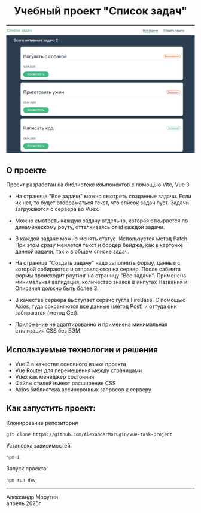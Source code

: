 <h1 align="center">Учебный проект "Список задач"</h1>

![Pralinecakes Demo](/vue-task-project.png)

## О проекте

Проект разработан на библиотеке компонентов с помощью Vite, Vue 3

- На странице "Все задачи" можно смотреть созданные задачи. Если их нет,
  то будет отображаться текст, что список задач пуст. Задачи загружаются с
  сервера во Vuex.

- Можно смотреть каждую задачу отдельно, которая откырается по
  динамическому роуту, отталкиваясь от id каждой задачи.

- В каждой задаче можно менять статус. Используется метод Patch. При этом
  сразу меняется текст и бордер бейджа, как в карточке данной задачи, так и
  в общем списке задач.

- На странице "Создать задачу" надо заполнить форму, данные с которой
  собираются и отправляются на сервер. После сабмита формы происходит
  роутинг на страницу "Все задачи". Применена минимальная валидация,
  количество знаков в инпутах Названия и Описания должно быть более 3.

- В качестве сервера выступает сервис гугла FireBase. С помощью Axios,
  туда сохраняются все данные (метод Post) и оттуда они забираются (метод
  Get).

- Приложение не адаптированно и применена минимальная стилизация CSS без
  БЭМ.

## Используемые технологии и решения

- Vue 3 в качестве основного языка проекта
- Vue Router для перемещения между страницами
- Vuex как менеджер состояния
- Файлы стилей имеют расширение CSS
- Axios библиотека ассинхронных запросов к серверу

## Как запустить проект:

Клонирование репозитория

```
git clone https://github.com/AlexanderMorugin/vue-task-project
```

Установка зависимостей

```
npm i
```

Запуск проекта

```
npm run dev
```

---

Александр Моругин\
апрель 2025г
